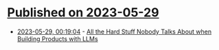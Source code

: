 # [Published on 2023-05-29](index.md)

* [2023-05-29, 00:19:04](https://lobste.rs/s/rtak9l/all_hard_stuff_nobody_talks_about_when) - [All the Hard Stuff Nobody Talks About when Building Products with LLMs](https://www.honeycomb.io/blog/hard-stuff-nobody-talks-about-llm)
